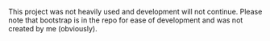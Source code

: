 This project was not heavily used and development will not continue. Please note that bootstrap is in the repo for ease of development and was not created by me (obviously).
